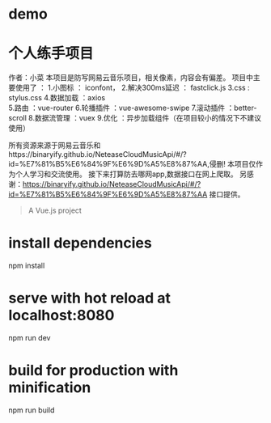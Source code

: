 # demo
# 个人练手项目
作者：小菜
本项目是防写网易云音乐项目，相关像素，内容会有偏差。
项目中主要使用了 ：
1.小图标 ： iconfont，
2.解决300ms延迟 ： fastclick.js 
3.css : stylus.css 
4.数据加载 ：axios  
5.路由 ：vue-router
6.轮播插件 ：vue-awesome-swipe
7.滚动插件 ：better-scroll
8.数据流管理 ：vuex
9.优化 ：异步加载组件（在项目较小的情况下不建议使用）



所有资源来源于网易云音乐和https://binaryify.github.io/NeteaseCloudMusicApi/#/?id=%E7%81%B5%E6%84%9F%E6%9D%A5%E8%87%AA,侵删!
本项目仅作为个人学习和交流使用。
接下来打算防去哪网app,数据接口在网上爬取。
另感谢：https://binaryify.github.io/NeteaseCloudMusicApi/#/?id=%E7%81%B5%E6%84%9F%E6%9D%A5%E8%87%AA  接口提供。

> A Vue.js project
# install dependencies
npm install
# serve with hot reload at localhost:8080
npm run dev
# build for production with minification
npm run build



